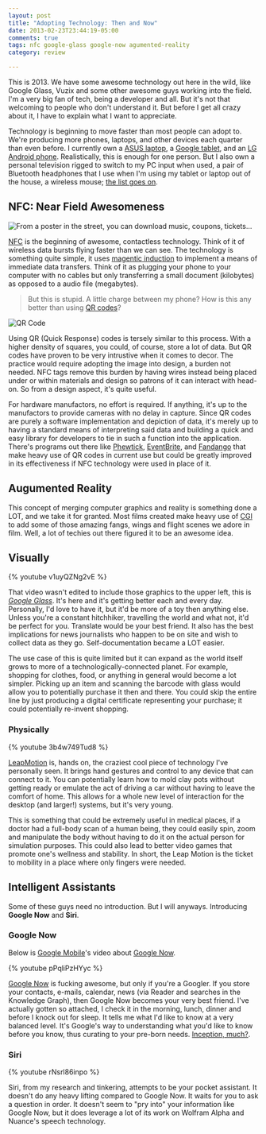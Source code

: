 ```yaml
---
layout: post
title: "Adopting Technology: Then and Now"
date: 2013-02-23T23:44:19-05:00
comments: true
tags: nfc google-glass google-now agumented-reality
category: review

---
```


This is 2013. We have some awesome technology out here in the wild, like
Google Glass, Vuzix and some other awesome guys working into the field. I'm a
very big fan of tech, being a developer and all. But it's not that welcoming
to people who don't understand it. But before I get all crazy about it, I have
to explain what I want to appreciate.

Technology is beginning to move faster than most people can adopt to. We're 
producing more phones, laptops, and other devices each quarter than even 
before. I currently own a [ASUS laptop](http://www.asus.com/Notebooks_Ultrabooks/K53e),
a [Google tablet](https://play.google.com/store/devices/details?id=nexus_7_16gb), and an
[LG Android phone](http://www.metropcs.com/metro/detail/LG+Motion%E2%84%A2+4G/LGMS770).
Realistically, this is enough for one person. But I also own a personal 
television rigged to switch to my PC input when used, a pair of Bluetooth 
headphones that I use when I'm using my tablet or laptop out of the house, 
a wireless mouse; [the list goes on](/).

## NFC: Near Field Awesomeness 
![From a poster in the street, you can download music, coupons, tickets...](images/posts/nfc_samsung_galaxy_s3.jpg)

[NFC](http://idea.imano.com/2011/05/nfc-for-dummies/) is the beginning of
awesome, contactless technology. Think of it of wireless data bursts flying
faster than we can see. The technology is something quite simple, it uses 
[magentic induction](http://en.wikipedia.org/wiki/Magnetic_induction) to 
implement a means of immediate data transfers. Think of it as plugging your 
phone to your computer with no cables but only transferring a small document 
(kilobytes) as opposed to a audio file (megabytes).

> But this is stupid. A little charge between my phone? How is this any better 
> than using [QR codes](http://en.wikipedia.org/wiki/QR_codes)?

![QR Code](http://upload.wikimedia.org/wikipedia/commons/thumb/9/9b/Wikipedia_mobile_en.svg/220px-Wikipedia_mobile_en.svg.png)

Using QR (Quick Response) codes is tersely similar to this process. With 
a higher density of squares, you could, of course, store a lot of data. But 
QR codes have proven to be very intrustive when it comes to decor. The 
practice would require adopting the image into design, a burden not needed. 
NFC tags remove this burden by having wires instead being placed under or 
within materials and design so patrons of it can interact with head-on. So 
from a design aspect, it's quite useful.

For hardware manufactors, no effort is required. If anything, it's up to the 
manufactors to provide cameras with no delay in capture. Since QR codes are purely 
a software implementation and depiction of data, it's merely up to having 
a standard means of interpreting said data and building a quick and easy 
library for developers to tie in such a function into the application. There's 
programs out there like [Phewtick](https://play.google.com/store/apps/details?id=com.phewtick),
[EventBrite](https://play.google.com/store/apps/details?id=com.eventbrite.attendee),
and [Fandango](https://play.google.com/store/apps/details?id=com.fandango)
that make heavy use of QR codes in current use but could be greatly improved
in its effectiveness if NFC technology were used in place of it.

## Augumented Reality

This concept of merging computer graphics and reality is something done a LOT,
and we take it for granted. Most films created make heavy use of
[CGI](http://en.wikipedia.org/wiki/Computer-generated_imagery) to add some of
those amazing fangs, wings and flight scenes we adore in film. Well, a lot of
techies out there figured it to be an awesome idea. 

## Visually
{% youtube v1uyQZNg2vE %}

That video wasn't edited to include those graphics to the upper left, this is
[*Google Glass*](http://www.google.com/glass). It's here and it's getting
better each and every day. Personally, I'd love to have it, but it'd be more
of a toy then anything else. Unless you're a constant hitchhiker, travelling
the world and what not, it'd be perfect for you. Translate would be your best
friend. It also has the best implications for news journalists who happen to
be on site and wish to collect data as they go. Self-documentation became a
LOT easier.

The use case of this is quite limited but it can expand as the world itself
grows to more of a technologically-connected planet. For example, shopping for
clothes, food, or anything in general would become a lot simpler. Picking up
an item and scanning the barcode with glass would allow you to potentially
purchase it then and there. You could skip the entire line by just producing a
digital certificate representing your purchase; it could potentially re-invent
shopping.

### Physically

{% youtube 3b4w749Tud8 %}

[LeapMotion](http://leapmotion.com) is, hands on, the craziest cool piece of
technology I've personally seen. It brings hand gestures and control to any
device that can connect to it. You can potentially learn how to mold clay pots
without getting ready or emulate the act of driving a car without having to
leave the comfort of home. This allows for a whole new level of interaction
for the desktop (and larger!) systems, but it's very young.

This is something that could be extremely useful in medical places, if a
doctor had a full-body scan of a human being, they could easily spin, zoom and
manipulate the body without having to do it on the actual person for
simulation purposes. This could also lead to better video games that promote
one's wellness and stability. In short, the Leap Motion is the ticket to
mobility in a place where only fingers were needed.

## Intelligent Assistants

Some of these guys need no introduction. But I will anyways. Introducing **Google Now** and **Siri**.

### Google Now
Below is [Google Mobile](http://www.youtube.com/user/GoogleMobile?feature=watch)'s video about [Google Now](http://www.google.com/now).

{% youtube pPqliPzHYyc %}

[Google Now](http://www.google.com/now) is fucking awesome, but only if you're
a Googler. If you store your contacts, e-mails, calendar, news (via Reader and
searches in the Knowledge Graph), then Google Now becomes your very best
friend. I've actually gotten so attached, I check it in the morning, lunch,
dinner and before I knock out for sleep. It tells me what I'd like to know at
a very balanced level. It's Google's way to understanding what you'd like to
know before you know, thus curating to your pre-born needs. [Inception,
much?](http://www.youtube.com/watch?v=V3-a58Wt2tk).

### Siri
{% youtube rNsrl86inpo %}

Siri, from my research and tinkering, attempts to be your pocket assistant. It
doesn't do any heavy lifting compared to Google Now. It waits for you to ask a
question in order. It doesn't seem to "pry into" your information like Google
Now, but it does leverage a lot of its work on Wolfram Alpha and Nuance's
speech technology.
